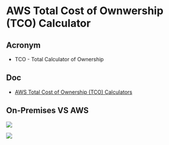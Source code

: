 # AWS Total Cost of Ownwership (TCO) Calculator

## Acronym
* TCO - Total Calculator of Ownership

## Doc
* [AWS Total Cost of Ownership (TCO) Calculators](https://aws.amazon.com/tco-calculator/)

## On-Premises VS AWS
[<img src="https://i.imgur.com/2Iwjvdl.png">](https://i.imgur.com/2Iwjvdl.png)

[<img src="https://i.imgur.com/itXbnVb.png">](https://i.imgur.com/itXbnVb.png)
